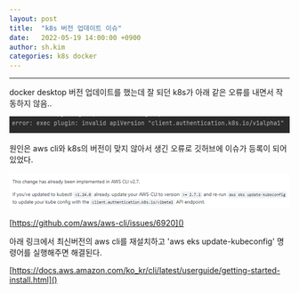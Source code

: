 ```yaml
---
layout: post
title:  "k8s 버전 업데이트 이슈"
date:   2022-05-19 14:00:00 +0900
author: sh.kim
categories: k8s docker
---
```

<hr/>

docker desktop 버전 업데이트를 했는데 잘 되던 k8s가 아래 같은 오류를 내면서 작동하지 않음..

![img.png](/assets/images/sh/k8s-1.png)

원인은 aws cli와 k8s의 버전이 맞지 않아서 생긴 오류로 깃허브에 이슈가 등록이 되어있었다.

![img.png](/assets/images/sh/k8s-2.png)

[https://github.com/aws/aws-cli/issues/6920]()

아래 링크에서 최신버전의 aws cli를 재설치하고 'aws eks update-kubeconfig' 명령어를 실행해주면 해결된다.

[https://docs.aws.amazon.com/ko_kr/cli/latest/userguide/getting-started-install.html]()



[jekyll-docs]: https://jekyllrb.com/docs/home
[jekyll-gh]:   https://github.com/jekyll/jekyll
[jekyll-talk]: https://talk.jekyllrb.com/
